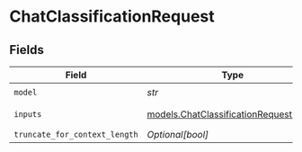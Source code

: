 # ChatClassificationRequest


## Fields

| Field                                                                                  | Type                                                                                   | Required                                                                               | Description                                                                            |
| -------------------------------------------------------------------------------------- | -------------------------------------------------------------------------------------- | -------------------------------------------------------------------------------------- | -------------------------------------------------------------------------------------- |
| `model`                                                                                | *str*                                                                                  | :heavy_check_mark:                                                                     | N/A                                                                                    |
| `inputs`                                                                               | [models.ChatClassificationRequestInputs](../models/chatclassificationrequestinputs.md) | :heavy_check_mark:                                                                     | Chat to classify                                                                       |
| `truncate_for_context_length`                                                          | *Optional[bool]*                                                                       | :heavy_minus_sign:                                                                     | N/A                                                                                    |